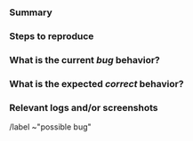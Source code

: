 <!---
Please read this!

Before opening a new issue, make sure to search for keywords in the issues
filtered by the "possible bug or "confirmed bug" label and verify the issue
you're about to submit isn't a duplicate.

See https://cfsa-pmw.warwick.ac.uk/mediawiki/index.php/Issue_tracking for more
information on opening a bug report.

Note that if you do not supply sufficient information to reproduce the bug,
it is unlikely to be resolved and under some circumstances may just be closed
without further comment.
--->

### Summary

<!--- Summarize the bug encountered concisely --->

### Steps to reproduce

<!---
How one can reproduce the issue - THIS IS EXTREMELY IMPORTANT.
Please attach a complete input deck that can be used to reproduce the problem.
There must be enough information to completely reproduce the problem, so if
any additional files are required for performing the run then these should
also be supplied.
Please also state the version of EPOCH and number of cores used. If using any
non-default DEFINE flags, please state which were used.
If the problem seems system-dependant, it may be useful to provide the
Fortran compiler and MPI library used along with their version numbers.
OS version may also be useful.
--->

### What is the current *bug* behavior?

<!--- What actually happens --->

### What is the expected *correct* behavior?

<!--- What you think you should see instead --->

### Relevant logs and/or screenshots

<!---
Paste or attach any relevant logs. If pasting text, please use code blocks
(```) to format console output, logs, and code as it's very hard to read
otherwise.

If this relates to an existing issue, please include a link to it.
--->

/label ~"possible bug"
